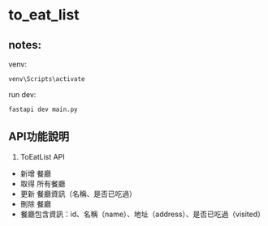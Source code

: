 # to_eat_list


## notes:

venv:
```cmd
venv\Scripts\activate
```

run dev:
```cmd
fastapi dev main.py
```

## API功能說明

1. ToEatList API
- 新增 餐廳
- 取得 所有餐廳
- 更新 餐廳資訊（名稱、是否已吃過）
- 刪除 餐廳
- 餐廳包含資訊：id、名稱（name）、地址（address）、是否已吃過（visited）



